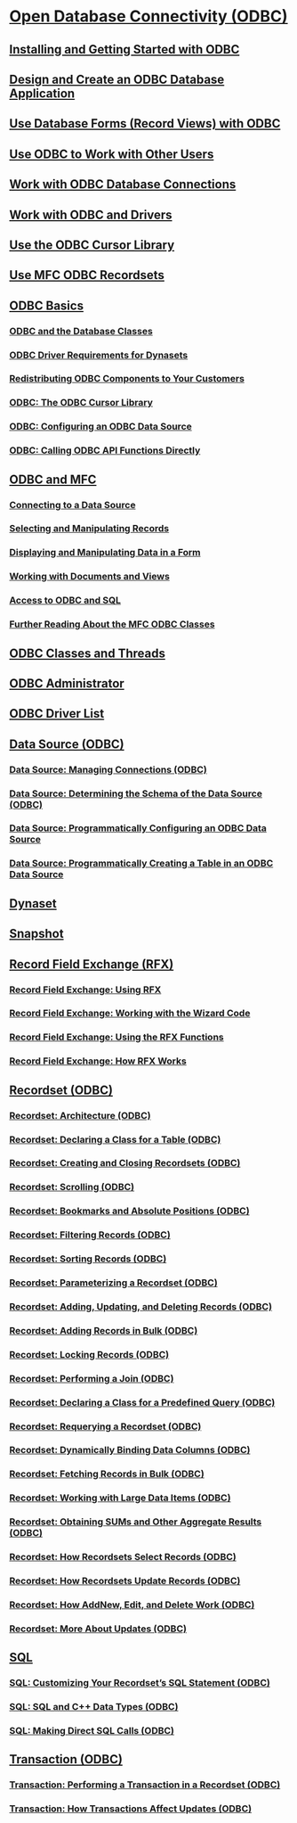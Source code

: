 # [Open Database Connectivity (ODBC)](open-database-connectivity-odbc.md)
## [Installing and Getting Started with ODBC](installing-and-getting-started-with-odbc.md)
## [Design and Create an ODBC Database Application](design-and-create-an-odbc-database-application.md)
## [Use Database Forms (Record Views) with ODBC](use-database-forms-record-views-with-odbc.md)
## [Use ODBC to Work with Other Users](use-odbc-to-work-with-other-users.md)
## [Work with ODBC Database Connections](work-with-odbc-database-connections.md)
## [Work with ODBC and Drivers](work-with-odbc-and-drivers.md)
## [Use the ODBC Cursor Library](use-the-odbc-cursor-library.md)
## [Use MFC ODBC Recordsets](use-mfc-odbc-recordsets.md)
## [ODBC Basics](odbc-basics.md)
### [ODBC and the Database Classes](odbc-and-the-database-classes.md)
### [ODBC Driver Requirements for Dynasets](odbc-driver-requirements-for-dynasets.md)
### [Redistributing ODBC Components to Your Customers](redistributing-odbc-components-to-your-customers.md)
### [ODBC: The ODBC Cursor Library](odbc-the-odbc-cursor-library.md)
### [ODBC: Configuring an ODBC Data Source](odbc-configuring-an-odbc-data-source.md)
### [ODBC: Calling ODBC API Functions Directly](odbc-calling-odbc-api-functions-directly.md)
## [ODBC and MFC](odbc-and-mfc.md)
### [Connecting to a Data Source](connecting-to-a-data-source.md)
### [Selecting and Manipulating Records](selecting-and-manipulating-records.md)
### [Displaying and Manipulating Data in a Form](displaying-and-manipulating-data-in-a-form.md)
### [Working with Documents and Views](working-with-documents-and-views.md)
### [Access to ODBC and SQL](access-to-odbc-and-sql.md)
### [Further Reading About the MFC ODBC Classes](further-reading-about-the-mfc-odbc-classes.md)
## [ODBC Classes and Threads](odbc-classes-and-threads.md)
## [ODBC Administrator](odbc-administrator.md)
## [ODBC Driver List](odbc-driver-list.md)
## [Data Source (ODBC)](data-source-odbc.md)
### [Data Source: Managing Connections (ODBC)](data-source-managing-connections-odbc.md)
### [Data Source: Determining the Schema of the Data Source (ODBC)](data-source-determining-the-schema-of-the-data-source-odbc.md)
### [Data Source: Programmatically Configuring an ODBC Data Source](data-source-programmatically-configuring-an-odbc-data-source.md)
### [Data Source: Programmatically Creating a Table in an ODBC Data Source](data-source-programmatically-creating-a-table-in-an-odbc-data-source.md)
## [Dynaset](dynaset.md)
## [Snapshot](snapshot.md)
## [Record Field Exchange (RFX)](record-field-exchange-rfx.md)
### [Record Field Exchange: Using RFX](record-field-exchange-using-rfx.md)
### [Record Field Exchange: Working with the Wizard Code](record-field-exchange-working-with-the-wizard-code.md)
### [Record Field Exchange: Using the RFX Functions](record-field-exchange-using-the-rfx-functions.md)
### [Record Field Exchange: How RFX Works](record-field-exchange-how-rfx-works.md)
## [Recordset (ODBC)](recordset-odbc.md)
### [Recordset: Architecture (ODBC)](recordset-architecture-odbc.md)
### [Recordset: Declaring a Class for a Table (ODBC)](recordset-declaring-a-class-for-a-table-odbc.md)
### [Recordset: Creating and Closing Recordsets (ODBC)](recordset-creating-and-closing-recordsets-odbc.md)
### [Recordset: Scrolling (ODBC)](recordset-scrolling-odbc.md)
### [Recordset: Bookmarks and Absolute Positions (ODBC)](recordset-bookmarks-and-absolute-positions-odbc.md)
### [Recordset: Filtering Records (ODBC)](recordset-filtering-records-odbc.md)
### [Recordset: Sorting Records (ODBC)](recordset-sorting-records-odbc.md)
### [Recordset: Parameterizing a Recordset (ODBC)](recordset-parameterizing-a-recordset-odbc.md)
### [Recordset: Adding, Updating, and Deleting Records (ODBC)](recordset-adding-updating-and-deleting-records-odbc.md)
### [Recordset: Adding Records in Bulk (ODBC)](recordset-adding-records-in-bulk-odbc.md)
### [Recordset: Locking Records (ODBC)](recordset-locking-records-odbc.md)
### [Recordset: Performing a Join (ODBC)](recordset-performing-a-join-odbc.md)
### [Recordset: Declaring a Class for a Predefined Query (ODBC)](recordset-declaring-a-class-for-a-predefined-query-odbc.md)
### [Recordset: Requerying a Recordset (ODBC)](recordset-requerying-a-recordset-odbc.md)
### [Recordset: Dynamically Binding Data Columns (ODBC)](recordset-dynamically-binding-data-columns-odbc.md)
### [Recordset: Fetching Records in Bulk (ODBC)](recordset-fetching-records-in-bulk-odbc.md)
### [Recordset: Working with Large Data Items (ODBC)](recordset-working-with-large-data-items-odbc.md)
### [Recordset: Obtaining SUMs and Other Aggregate Results (ODBC)](recordset-obtaining-sums-and-other-aggregate-results-odbc.md)
### [Recordset: How Recordsets Select Records (ODBC)](recordset-how-recordsets-select-records-odbc.md)
### [Recordset: How Recordsets Update Records (ODBC)](recordset-how-recordsets-update-records-odbc.md)
### [Recordset: How AddNew, Edit, and Delete Work (ODBC)](recordset-how-addnew-edit-and-delete-work-odbc.md)
### [Recordset: More About Updates (ODBC)](recordset-more-about-updates-odbc.md)
## [SQL](sql.md)
### [SQL: Customizing Your Recordset’s SQL Statement (ODBC)](sql-customizing-your-recordset’s-sql-statement-odbc.md)
### [SQL: SQL and C++ Data Types (ODBC)](sql-sql-and-cpp-data-types-odbc.md)
### [SQL: Making Direct SQL Calls (ODBC)](sql-making-direct-sql-calls-odbc.md)
## [Transaction (ODBC)](transaction-odbc.md)
### [Transaction: Performing a Transaction in a Recordset (ODBC)](transaction-performing-a-transaction-in-a-recordset-odbc.md)
### [Transaction: How Transactions Affect Updates (ODBC)](transaction-how-transactions-affect-updates-odbc.md)
